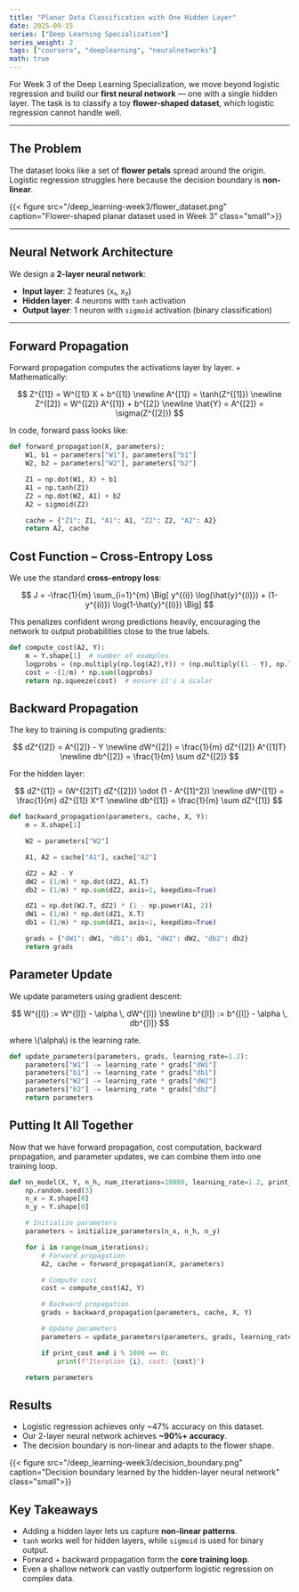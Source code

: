 ```yaml
---
title: "Planar Data Classification with One Hidden Layer"
date: 2025-09-15
series: ["Deep Learning Specialization"]
series_weight: 2
tags: ["coursera", "deeplearning", "neuralnetworks"]
math: true
---
```


For Week 3 of the Deep Learning Specialization, we move beyond logistic regression and build our **first neural network** — one with a single hidden layer. The task is to classify a toy **flower-shaped dataset**, which logistic regression cannot handle well.

---

## The Problem

The dataset looks like a set of **flower petals** spread around the origin. Logistic regression struggles here because the decision boundary is **non-linear**.

{{< figure src="/deep_learning-week3/flower_dataset.png" caption="Flower-shaped planar dataset used in Week 3" class="small">}}

---

## Neural Network Architecture

We design a **2-layer neural network**:

- **Input layer**: 2 features (x₁, x₂)  
- **Hidden layer**: 4 neurons with `tanh` activation  
- **Output layer**: 1 neuron with `sigmoid` activation (binary classification)



---

## Forward Propagation

Forward propagation computes the activations layer by layer.
+
Mathematically:

$$
Z^{[1]} = W^{[1]} X + b^{[1]} \newline
A^{[1]} = \tanh(Z^{[1]}) \newline
Z^{[2]} = W^{[2]} A^{[1]} + b^{[2]} \newline
\hat{Y} = A^{[2]} = \sigma(Z^{[2]})
$$

In code, forward pass looks like:

```python
def forward_propagation(X, parameters):
    W1, b1 = parameters["W1"], parameters["b1"]
    W2, b2 = parameters["W2"], parameters["b2"]

    Z1 = np.dot(W1, X) + b1
    A1 = np.tanh(Z1)
    Z2 = np.dot(W2, A1) + b2
    A2 = sigmoid(Z2)

    cache = {"Z1": Z1, "A1": A1, "Z2": Z2, "A2": A2}
    return A2, cache
```

## Cost Function – Cross-Entropy Loss

We use the standard **cross-entropy loss**:

$$
J = -\frac{1}{m} \sum_{i=1}^{m} \Big[ y^{(i)} \log(\hat{y}^{(i)}) + (1-y^{(i)}) \log(1-\hat{y}^{(i)}) \Big]
$$

This penalizes confident wrong predictions heavily, encouraging the network to output probabilities close to the true labels.

```python
def compute_cost(A2, Y):
    m = Y.shape[1]  # number of examples
    logprobs = (np.multiply(np.log(A2),Y)) + (np.multiply((1 - Y), np.log(1 - A2)))
    cost = -(1/m) * np.sum(logprobs)
    return np.squeeze(cost)  # ensure it's a scalar
```

## Backward Propagation

The key to training is computing gradients:

$$
dZ^{[2]} = A^{[2]} - Y \newline
dW^{[2]} = \frac{1}{m} dZ^{[2]} A^{[1]T} \newline
db^{[2]} = \frac{1}{m} \sum dZ^{[2]}
$$

For the hidden layer:

$$
dZ^{[1]} = (W^{[2]T} dZ^{[2]}) \odot (1 - A^{[1]^2}) \newline
dW^{[1]} = \frac{1}{m} dZ^{[1]} X^T \newline
db^{[1]} = \frac{1}{m} \sum dZ^{[1]}
$$

```python
def backward_propagation(parameters, cache, X, Y):
    m = X.shape[1]

    W2 = parameters["W2"]

    A1, A2 = cache["A1"], cache["A2"]

    dZ2 = A2 - Y
    dW2 = (1/m) * np.dot(dZ2, A1.T)
    db2 = (1/m) * np.sum(dZ2, axis=1, keepdims=True)

    dZ1 = np.dot(W2.T, dZ2) * (1 - np.power(A1, 2))
    dW1 = (1/m) * np.dot(dZ1, X.T)
    db1 = (1/m) * np.sum(dZ1, axis=1, keepdims=True)

    grads = {"dW1": dW1, "db1": db1, "dW2": dW2, "db2": db2}
    return grads
```
## Parameter Update

We update parameters using gradient descent:

$$
W^{[l]} := W^{[l]} - \alpha \, dW^{[l]} \newline
b^{[l]} := b^{[l]} - \alpha \, db^{[l]}
$$

where \\(\alpha\\) is the learning rate.


```python
def update_parameters(parameters, grads, learning_rate=1.2):
    parameters["W1"] -= learning_rate * grads["dW1"]
    parameters["b1"] -= learning_rate * grads["db1"]
    parameters["W2"] -= learning_rate * grads["dW2"]
    parameters["b2"] -= learning_rate * grads["db2"]
    return parameters
```

## Putting It All Together
Now that we have forward propagation, cost computation, backward propagation, and parameter updates, we can combine them into one training loop.

```python
def nn_model(X, Y, n_h, num_iterations=10000, learning_rate=1.2, print_cost=False):
    np.random.seed(3)
    n_x = X.shape[0]
    n_y = Y.shape[0]

    # Initialize parameters
    parameters = initialize_parameters(n_x, n_h, n_y)

    for i in range(num_iterations):
        # Forward propagation
        A2, cache = forward_propagation(X, parameters)

        # Compute cost
        cost = compute_cost(A2, Y)

        # Backward propagation
        grads = backward_propagation(parameters, cache, X, Y)

        # Update parameters
        parameters = update_parameters(parameters, grads, learning_rate)

        if print_cost and i % 1000 == 0:
            print(f"Iteration {i}, cost: {cost}")

    return parameters
```


## Results

- Logistic regression achieves only ~47% accuracy on this dataset.  
- Our 2-layer neural network achieves **~90%+ accuracy**.  
- The decision boundary is non-linear and adapts to the flower shape.

{{< figure src="/deep_learning-week3/decision_boundary.png" caption="Decision boundary learned by the hidden-layer neural network" class="small">}}

## Key Takeaways

- Adding a hidden layer lets us capture **non-linear patterns**.  
- `tanh` works well for hidden layers, while `sigmoid` is used for binary output.  
- Forward + backward propagation form the **core training loop**.  
- Even a shallow network can vastly outperform logistic regression on complex data.




